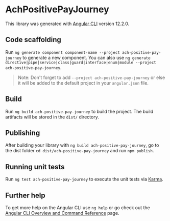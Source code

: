 # AchPositivePayJourney

This library was generated with [Angular CLI](https://github.com/angular/angular-cli) version 12.2.0.

## Code scaffolding

Run `ng generate component component-name --project ach-positive-pay-journey` to generate a new component. You can also
use `ng generate directive|pipe|service|class|guard|interface|enum|module --project ach-positive-pay-journey`.
> Note: Don't forget to add `--project ach-positive-pay-journey` or else it will be added to the default project in your `angular.json` file.

## Build

Run `ng build ach-positive-pay-journey` to build the project. The build artifacts will be stored in the `dist/`
directory.

## Publishing

After building your library with `ng build ach-positive-pay-journey`, go to the dist
folder `cd dist/ach-positive-pay-journey` and run `npm publish`.

## Running unit tests

Run `ng test ach-positive-pay-journey` to execute the unit tests via [Karma](https://karma-runner.github.io).

## Further help

To get more help on the Angular CLI use `ng help` or go check out
the [Angular CLI Overview and Command Reference](https://angular.io/cli) page.
